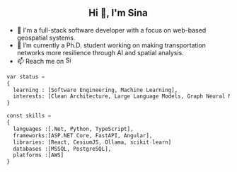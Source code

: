 <h2 align="center">Hi 👋, I'm Sina</h1>

- 🤖 I'm a full-stack software developer with a focus on web-based geospatial systems.
- 🔭 I’m currently a Ph.D. student working on making transportation networks more resilience through AI and spatial analysis.
- 📫 Reach me on <a href="https://www.linkedin.com/in/sina-abolhoseini">
  <img alt="Sina Abolhoseini - LinkedIn" width="16px" style="margin-bottom: -3px;" src="https://upload.wikimedia.org/wikipedia/commons/thumb/e/e9/Linkedin_icon.svg/256px-Linkedin_icon.svg.png"/>
</a>

```py
var status = 
{ 
  learning : [Software Engineering, Machine Learning],
  interests: [Clean Architecture, Large Language Models, Graph Neural Network]
}

const skills = 
{
  languages :[.Net, Python, TypeScript],
  frameworks:[ASP.NET Core, FastAPI, Angular],
  libraries: [React, CesiumJS, Ollama, scikit-learn]
  databases :[MSSQL, PostgreSQL],
  platforms :[AWS]
}
```

